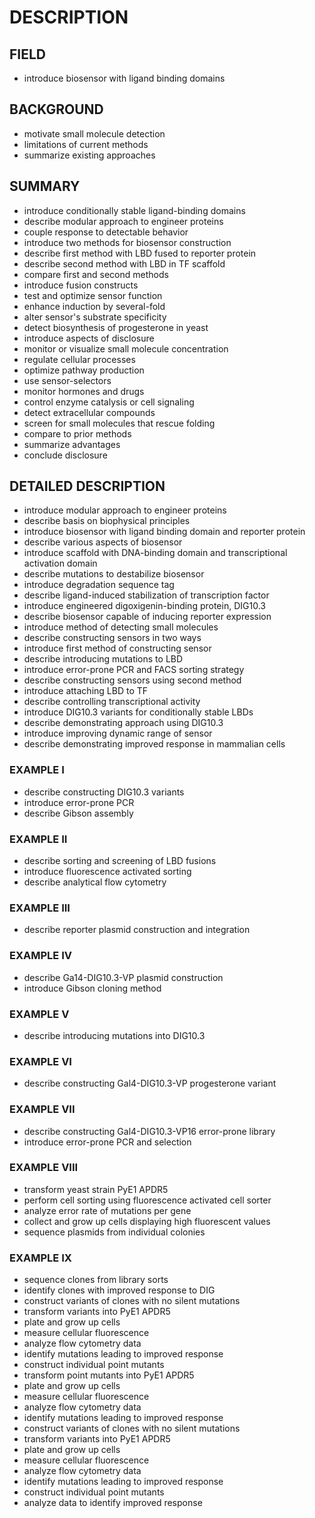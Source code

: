 # DESCRIPTION

## FIELD

- introduce biosensor with ligand binding domains

## BACKGROUND

- motivate small molecule detection
- limitations of current methods
- summarize existing approaches

## SUMMARY

- introduce conditionally stable ligand-binding domains
- describe modular approach to engineer proteins
- couple response to detectable behavior
- introduce two methods for biosensor construction
- describe first method with LBD fused to reporter protein
- describe second method with LBD in TF scaffold
- compare first and second methods
- introduce fusion constructs
- test and optimize sensor function
- enhance induction by several-fold
- alter sensor's substrate specificity
- detect biosynthesis of progesterone in yeast
- introduce aspects of disclosure
- monitor or visualize small molecule concentration
- regulate cellular processes
- optimize pathway production
- use sensor-selectors
- monitor hormones and drugs
- control enzyme catalysis or cell signaling
- detect extracellular compounds
- screen for small molecules that rescue folding
- compare to prior methods
- summarize advantages
- conclude disclosure

## DETAILED DESCRIPTION

- introduce modular approach to engineer proteins
- describe basis on biophysical principles
- introduce biosensor with ligand binding domain and reporter protein
- describe various aspects of biosensor
- introduce scaffold with DNA-binding domain and transcriptional activation domain
- describe mutations to destabilize biosensor
- introduce degradation sequence tag
- describe ligand-induced stabilization of transcription factor
- introduce engineered digoxigenin-binding protein, DIG10.3
- describe biosensor capable of inducing reporter expression
- introduce method of detecting small molecules
- describe constructing sensors in two ways
- introduce first method of constructing sensor
- describe introducing mutations to LBD
- introduce error-prone PCR and FACS sorting strategy
- describe constructing sensors using second method
- introduce attaching LBD to TF
- describe controlling transcriptional activity
- introduce DIG10.3 variants for conditionally stable LBDs
- describe demonstrating approach using DIG10.3
- introduce improving dynamic range of sensor
- describe demonstrating improved response in mammalian cells

### EXAMPLE I

- describe constructing DIG10.3 variants
- introduce error-prone PCR
- describe Gibson assembly

### EXAMPLE II

- describe sorting and screening of LBD fusions
- introduce fluorescence activated sorting
- describe analytical flow cytometry

### EXAMPLE III

- describe reporter plasmid construction and integration

### EXAMPLE IV

- describe Ga14-DIG10.3-VP plasmid construction
- introduce Gibson cloning method

### EXAMPLE V

- describe introducing mutations into DIG10.3

### EXAMPLE VI

- describe constructing Gal4-DIG10.3-VP progesterone variant

### EXAMPLE VII

- describe constructing Gal4-DIG10.3-VP16 error-prone library
- introduce error-prone PCR and selection

### EXAMPLE VIII

- transform yeast strain PyE1 APDR5
- perform cell sorting using fluorescence activated cell sorter
- analyze error rate of mutations per gene
- collect and grow up cells displaying high fluorescent values
- sequence plasmids from individual colonies

### EXAMPLE IX

- sequence clones from library sorts
- identify clones with improved response to DIG
- construct variants of clones with no silent mutations
- transform variants into PyE1 APDR5
- plate and grow up cells
- measure cellular fluorescence
- analyze flow cytometry data
- identify mutations leading to improved response
- construct individual point mutants
- transform point mutants into PyE1 APDR5
- plate and grow up cells
- measure cellular fluorescence
- analyze flow cytometry data
- identify mutations leading to improved response
- construct variants of clones with no silent mutations
- transform variants into PyE1 APDR5
- plate and grow up cells
- measure cellular fluorescence
- analyze flow cytometry data
- identify mutations leading to improved response
- construct individual point mutants
- analyze data to identify improved response

